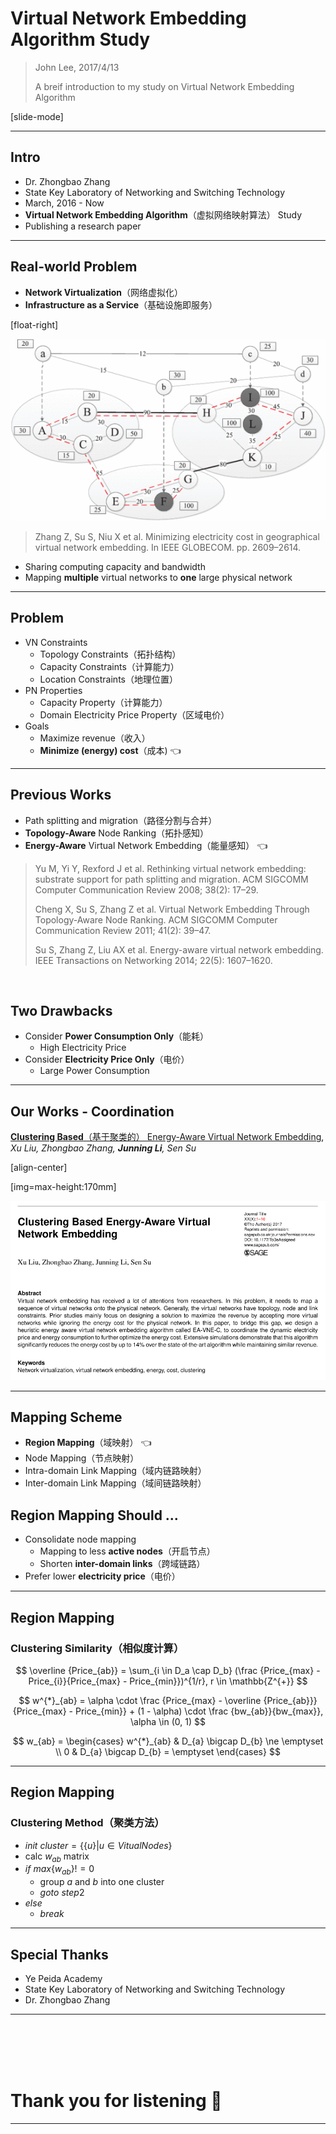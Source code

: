 ﻿# Virtual Network Embedding Algorithm Study

> John Lee, 2017/4/13
>
> A breif introduction to my study on Virtual Network Embedding Algorithm

[slide-mode]

---

## Intro

- Dr. Zhongbao Zhang
- State Key Laboratory of Networking and Switching Technology
- March, 2016 - Now
- **Virtual Network Embedding Algorithm**（虚拟网络映射算法） Study
- Publishing a research paper

---

## Real-world Problem

- **Network Virtualization**（网络虚拟化）
- **Infrastructure as a Service**（基础设施即服务）

[float-right]

![VNE-Illustration](Virtual-Network-Embedding-Study/vne-illustration.gif)

> Zhang Z, Su S, Niu X et al. Minimizing electricity cost in geographical virtual network embedding. In IEEE GLOBECOM. pp. 2609–2614.

- Sharing computing capacity and bandwidth
- Mapping **multiple** virtual networks to **one** large physical network

---

## Problem

- VN Constraints
  - Topology Constraints（拓扑结构）
  - Capacity Constraints（计算能力）
  - Location Constraints（地理位置）
- PN Properties
  - Capacity Property（计算能力）
  - Domain Electricity Price Property（区域电价）
- Goals
  - Maximize revenue（收入）
  - **Minimize (energy) cost**（成本) 👈

---

## Previous Works

- Path splitting and migration（路径分割与合并）
- **Topology-Aware** Node Ranking（拓扑感知）
- **Energy-Aware** Virtual Network Embedding（能量感知） 👈

>  Yu M, Yi Y, Rexford J et al. Rethinking virtual network embedding: substrate support for path splitting and migration. ACM SIGCOMM Computer Communication Review 2008; 38(2): 17–29.
>
> Cheng X, Su S, Zhang Z et al. Virtual Network Embedding Through Topology-Aware Node Ranking. ACM SIGCOMM Computer Communication Review 2011; 41(2): 39–47.
>
>  Su S, Zhang Z, Liu AX et al. Energy-aware virtual network embedding. IEEE Transactions on Networking 2014; 22(5): 1607–1620.

<br>

## Two Drawbacks

- Consider **Power Consumption Only**（能耗）
  - High Electricity Price
- Consider **Electricity Price Only**（电价）
  - Large Power Consumption

---

## Our Works - Coordination

[**Clustering Based**（基于聚类的） Energy-Aware Virtual Network Embedding](http://journals.sagepub.com/doi/full/10.1177/1550147717726714), _Xu Liu, Zhongbao Zhang, **Junning Li**, Sen Su_

[align-center]

[img=max-height:170mm]

![Paper](Virtual-Network-Embedding-Study/paper.png)

---

## Mapping Scheme

- **Region Mapping**（域映射） 👈
- Node Mapping（节点映射）
- Intra-domain Link Mapping（域内链路映射）
- Inter-domain Link Mapping（域间链路映射）

## Region Mapping Should ...

- Consolidate node mapping
  - Mapping to less **active nodes**（开启节点）
  - Shorten **inter-domain links**（跨域链路）
- Prefer lower **electricity price**（电价）

---

## Region Mapping

### Clustering Similarity（相似度计算）

$$
\overline {Price_{ab}} = \sum_{i \in D_a \cap D_b} (\frac {Price_{max} - Price_{i}}{Price_{max} - Price_{min}})^{1/r}, r \in \mathbb{Z^{+}}
$$

$$
w^{*}_{ab} = \alpha \cdot \frac {Price_{max} - \overline {Price_{ab}}}{Price_{max} - Price_{min}} + (1 - \alpha) \cdot \frac {bw_{ab}}{bw_{max}}, \alpha \in (0, 1)
$$

$$
w_{ab} =
\begin{cases} 
w^{*}_{ab} & D_{a} \bigcap D_{b} \ne \emptyset \\ 
0 & D_{a} \bigcap D_{b} = \emptyset
\end{cases}
$$

---

## Region Mapping

### Clustering Method（聚类方法）

- *init* $cluster = \{ \{ u \} | u \in VitualNodes \}$
- calc $w_{ab}$ matrix
- $if$ $max \{ w_{ab} \} != 0$
  - group $a$ and $b$ into one cluster
  - $goto$ $step 2$
- $else$
  - $break$

---

## Special Thanks

- Ye Peida Academy
- State Key Laboratory of Networking and Switching Technology
- Dr. Zhongbao Zhang

---

<br><br><br><br>

# Thank you for listening 🙂

---
